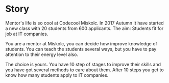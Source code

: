 # Story

Mentor's life is so cool at Codecool Miskolc. In 2017 Autumn It have started a new class with 20 students from 600 applicants. The aim: Students fit for job at IT companies.

You are a mentor at Miskolc, you can decide how improve knowledge of students. You can teach the students several ways, but you have to pay attention to their energy level also.

The choice is yours. You have 10 step of stages to improve their skills and you have got several methods to care about them. After 10 steps you get to know how many students apply to IT companies.